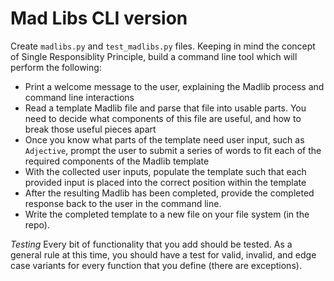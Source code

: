 # Mad Libs CLI version

Create `madlibs.py` and `test_madlibs.py` files.  Keeping in mind the concept of Single Responsiblity Principle, build a command line tool which will perform the following:
- Print a welcome message to the user, explaining the Madlib process and command line interactions
- Read a template Madlib file and parse that file into usable parts. You need to decide what components of this file are useful, and how to break those useful pieces apart
- Once you know what parts of the template need user input, such as `Adjective`, prompt the user to submit a series of words to fit each of the required components of the Madlib template
- With the collected user inputs, populate the template such that each provided input is placed into the correct position within the template
- After the resulting Madlib has been completed, provide the completed response back to the user in the command line.
- Write the completed template to a new file on your file system (in the repo).

*Testing*  Every bit of functionality that you add should be tested. As a general rule at this time, you should have a test for valid, invalid, and edge case variants for every function that you define (there are exceptions).
